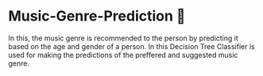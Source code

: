 # Music-Genre-Prediction 🎵
In this, the music genre is recommended to the person by predicting it based on the age and gender of a person.
In this Decision Tree Classifier is used for making the predictions of the preffered and suggested music genre.
